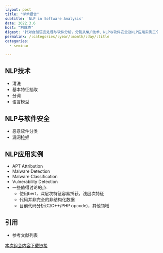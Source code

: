 ```yaml
---
layout: post
title: "学术报告"
subtitle: 'NLP in Software Analysis'
date: 2022.3.6
host: "刘成杰"
digest: "针对自然语言处理与软件分析，分别从NLP技术、NLP与软件安全及NLP应用实例三个方面进行介绍分析。"
permalink: /:categories/:year/:month/:day/:title
categories:
  - seminar

---
```


## NLP技术
+ 清洗
+ 基本特征抽取
+ 分词
+ 语言模型

## NLP与软件安全
+ 恶意软件分类
+ 漏洞挖掘

## NLP应用实例
+ APT Attribution
+ Malware Detection
+ Malware Classification 
+ Vulnerability Detection
+ 一些值得讨论的点:
  + 使用bert，深层次特征容易捕获，浅层次特征
  + 代码并非完全的非结构化数据
  + 目前代码分析(C/C++/PHP opcode)，其他领域


## 引用
+ 参考文献列表


[本次组会内容下载链接](https://github.com/xxycfhb/pku_exploit_files/blob/main/seminar/NLP%20in%20Software%20Analysis.pptx)